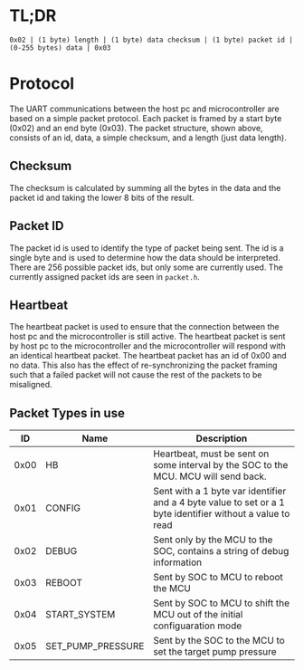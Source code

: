 # TL;DR
``0x02 | (1 byte) length | (1 byte) data checksum | (1 byte) packet id | (0-255 bytes) data | 0x03``

# Protocol
The UART communications between the host pc and microcontroller are based on a simple packet protocol. Each packet is framed by a start byte (0x02) and an end byte (0x03). The packet structure, shown above, consists of an id, data, a simple checksum, and a length (just data length).

## Checksum
The checksum is calculated by summing all the bytes in the data and the packet id and taking the lower 8 bits of the result.

## Packet ID
The packet id is used to identify the type of packet being sent. The id is a single byte and is used to determine how the data should be interpreted. There are 256 possible packet ids, but only some are currently used. The currently assigned packet ids are seen in ``packet.h``.

## Heartbeat
The heartbeat packet is used to ensure that the connection between the host pc and the microcontroller is still active. The heartbeat packet is sent by host pc to the microcontroller and the microcontroller will respond with an identical heartbeat packet. The heartbeat packet has an id of 0x00 and no data. This also has the effect of re-synchronizing the packet framing such that a failed packet will not cause the rest of the packets to be misaligned.

## Packet Types in use
|ID | Name| Description
-|-|-
|0x00 | HB | Heartbeat, must be sent on some interval by the SOC to the MCU. MCU will send back. |
|0x01 | CONFIG | Sent with a 1 byte var identifier and a 4 byte value to set or a 1 byte identifier without a value to read |
|0x02 | DEBUG | Sent only by the MCU to the SOC, contains a string of debug information |
|0x03 | REBOOT | Sent by SOC to MCU to reboot the MCU |
|0x04 | START_SYSTEM | Sent by SOC to MCU to shift the MCU out of the initial configuaration mode |
|0x05 | SET_PUMP_PRESSURE | Sent by the SOC to the MCU to set the target pump pressure |
